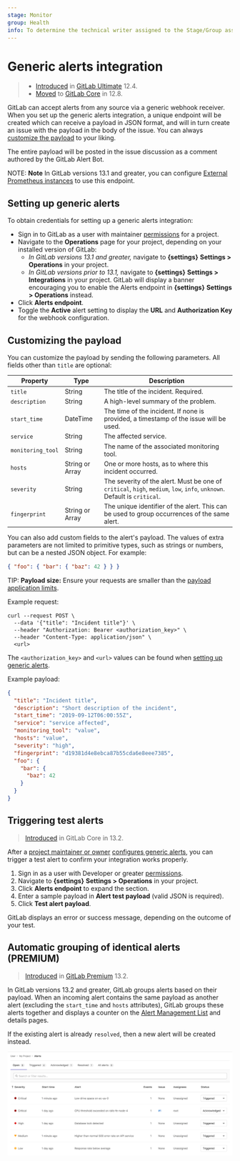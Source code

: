 ```yaml
---
stage: Monitor
group: Health
info: To determine the technical writer assigned to the Stage/Group associated with this page, see https://about.gitlab.com/handbook/engineering/ux/technical-writing/#designated-technical-writers
---
```


# Generic alerts integration

> - [Introduced](https://gitlab.com/gitlab-org/gitlab/-/issues/13203) in [GitLab Ultimate](https://about.gitlab.com/pricing/) 12.4.
> - [Moved](https://gitlab.com/gitlab-org/gitlab/-/issues/42640) to [GitLab Core](https://about.gitlab.com/pricing/) in 12.8.

GitLab can accept alerts from any source via a generic webhook receiver.
When you set up the generic alerts integration, a unique endpoint will
be created which can receive a payload in JSON format, and will in turn
create an issue with the payload in the body of the issue. You can always
[customize the payload](#customizing-the-payload) to your liking.

The entire payload will be posted in the issue discussion as a comment
authored by the GitLab Alert Bot.

NOTE: **Note**
In GitLab versions 13.1 and greater, you can configure [External Prometheus instances](../../../operations/metrics/index.md#external-prometheus-instances) to use this endpoint.

## Setting up generic alerts

To obtain credentials for setting up a generic alerts integration:

- Sign in to GitLab as a user with maintainer [permissions](../../permissions.md) for a project.
- Navigate to the **Operations** page for your project, depending on your installed version of GitLab:
  - *In GitLab versions 13.1 and greater,* navigate to **{settings}** **Settings > Operations** in your project.
  - *In GitLab versions prior to 13.1,* navigate to **{settings}** **Settings > Integrations** in your project. GitLab will display a banner encouraging you to enable the Alerts endpoint in **{settings}** **Settings > Operations** instead.
- Click **Alerts endpoint**.
- Toggle the **Active** alert setting to display the **URL** and **Authorization Key** for the webhook configuration.

## Customizing the payload

You can customize the payload by sending the following parameters. All fields other than `title` are optional:

| Property | Type | Description |
| -------- | ---- | ----------- |
| `title` | String | The title of the incident. Required. |
| `description` | String | A high-level summary of the problem. |
| `start_time` | DateTime | The time of the incident. If none is provided, a timestamp of the issue will be used. |
| `service` | String | The affected service. |
| `monitoring_tool` | String |  The name of the associated monitoring tool. |
| `hosts` | String or Array | One or more hosts, as to where this incident occurred. |
| `severity` | String | The severity of the alert. Must be one of `critical`, `high`, `medium`, `low`, `info`, `unknown`. Default is `critical`. |
| `fingerprint` | String or Array | The unique identifier of the alert. This can be used to group occurrences of the same alert. |

You can also add custom fields to the alert's payload. The values of extra parameters
are not limited to primitive types, such as strings or numbers, but can be a nested
JSON object. For example:

```json
{ "foo": { "bar": { "baz": 42 } } }
```

TIP: **Payload size:**
Ensure your requests are smaller than the [payload application limits](../../../administration/instance_limits.md#generic-alert-json-payloads).

Example request:

```shell
curl --request POST \
  --data '{"title": "Incident title"}' \
  --header "Authorization: Bearer <authorization_key>" \
  --header "Content-Type: application/json" \
  <url>
```

The `<authorization_key>` and `<url>` values can be found when [setting up generic alerts](#setting-up-generic-alerts).

Example payload:

```json
{
  "title": "Incident title",
  "description": "Short description of the incident",
  "start_time": "2019-09-12T06:00:55Z",
  "service": "service affected",
  "monitoring_tool": "value",
  "hosts": "value",
  "severity": "high",
  "fingerprint": "d19381d4e8ebca87b55cda6e8eee7385",
  "foo": {
    "bar": {
      "baz": 42
    }
  }
}
```

## Triggering test alerts

> [Introduced](https://gitlab.com/groups/gitlab-org/-/epics/3066) in GitLab Core in 13.2.

After a [project maintainer or owner](#setting-up-generic-alerts)
[configures generic alerts](#setting-up-generic-alerts), you can trigger a
test alert to confirm your integration works properly.

1. Sign in as a user with Developer or greater [permissions](../../../user/permissions.md).
1. Navigate to **{settings}** **Settings > Operations** in your project.
1. Click **Alerts endpoint** to expand the section.
1. Enter a sample payload in **Alert test payload** (valid JSON is required).
1. Click **Test alert payload**.

GitLab displays an error or success message, depending on the outcome of your test.

## Automatic grouping of identical alerts **(PREMIUM)**

> [Introduced](https://gitlab.com/gitlab-org/gitlab/-/issues/214557) in [GitLab Premium](https://about.gitlab.com/pricing/) 13.2.

In GitLab versions 13.2 and greater, GitLab groups alerts based on their payload.
When an incoming alert contains the same payload as another alert (excluding the
`start_time` and `hosts` attributes), GitLab groups these alerts together and
displays a counter on the
[Alert Management List](../operations/alert_management.md#alert-management-list)
and details pages.

If the existing alert is already `resolved`, then a new alert will be created instead.

![Alert Management List](../operations/img/alert_list_v13_1.png)
